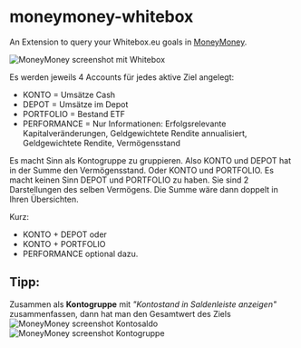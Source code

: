 # moneymoney-whitebox
An Extension to query your Whitebox.eu goals in [MoneyMoney](https://moneymoney-app.com).

![MoneyMoney screenshot mit Whitebox](Screenshots/Whitebox.png)

Es werden jeweils 4 Accounts für jedes aktive Ziel angelegt:
- KONTO = Umsätze Cash
- DEPOT = Umsätze im Depot
- PORTFOLIO = Bestand ETF 
- PERFORMANCE = Nur Informationen: Erfolgsrelevante Kapitalveränderungen, Geldgewichtete Rendite annualisiert, Geldgewichtete Rendite, Vermögensstand

Es macht Sinn als Kontogruppe zu gruppieren. Also KONTO und DEPOT hat in der Summe den Vermögensstand. Oder KONTO und PORTFOLIO.
Es macht keinen Sinn DEPOT und PORTFOLIO zu haben. Sie sind 2 Darstellungen des selben Vermögens. Die Summe wäre dann doppelt in Ihren Übersichten. 

Kurz:
- KONTO + DEPOT oder
- KONTO + PORTFOLIO
- PERFORMANCE optional dazu.

## Tipp: 
Zusammen als **Kontogruppe** mit *"Kontostand in Saldenleiste anzeigen"* zusammenfassen, dann hat man den Gesamtwert des Ziels 
![MoneyMoney screenshot Kontosaldo](Screenshots/Kontosaldo.png)
![MoneyMoney screenshot Kontogruppe](Screenshots/Kontogruppe.png)

